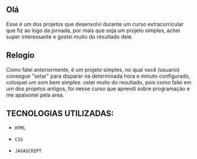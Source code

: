## Olá

Esse é um dos projetos que desenvolvi durante um curso extracurricular que fiz ao logo da jornada, por mais que seja um projeto simples, achei super interessante e gostei muito do resultado dele.

## Relogio

Como falei anteriormente, é um projeto simples, no qual você (usuario) consegue "setar" para disparar na determinada hora e minuto configurado, coloquei um som bem simples. ostei muito do resultado, pois como falei em um dos projetos antigos, foi nesse curso que aprendi sobre programação e me apaixonei pela area.

## TECNOLOGIAS UTILIZADAS:

- ``HTML``

- ``CSS``

- ``JAVASCRIPT``